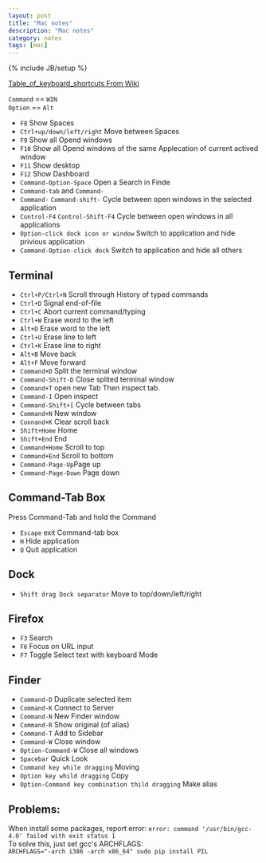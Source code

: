 ```yaml
---
layout: post
title: "Mac notes"
description: "Mac notes"
category: notes
tags: [mac]
---
```

{% include JB/setup %}

[Table_of_keyboard_shortcuts From Wiki](http://en.wikipedia.org/wiki/Table_of_keyboard_shortcuts)  
  
`Command` == `WIN`  
`Option` == `Alt`  
  
- `F8` Show Spaces
- `Ctrl+up/down/left/right` Move between Spaces
- `F9` Show all Opend windows
- `F10` Show all Opend windows of the same Applecation of current actived window 
- `F11` Show desktop
- `F12` Show Dashboard
- `Command-Option-Space` Open a Search in Finde
- `Command-tab` and `Command-`
- `Command-` `Command-shift-` Cycle between open windows in the selected application
- `Control-F4` `Control-Shift-F4` Cycle between open windows in all applications
- `Option-click dock icon or window` Switch to application and hide privious application
- `Command-Option-click dock` Switch to application and hide all others

Terminal
--------
- `Ctrl+P/Ctrl+N` Scroll through History of typed commands
- `Ctrl+D` Signal end-of-file
- `Ctrl+C` Abort current command/typing
- `Ctrl+W` Erase word to the left
- `Alt+D` Erase word to the left
- `Ctrl+U` Erase line to left
- `Ctrl+K` Erase line to right
- `Alt+B` Move back
- `Alt+F` Move forward
- `Command+D` Split the terminal window
- `Command-Shift-D` Close splited terminal window
- `Command+T` open new Tab Then inspect tab.
- `Command-I` Open inspect
- `Command-Shift+[` Cycle between tabs
- `Command+N` New window
- `Connand+K` Clear scroll back
- `Shift+Home` Home
- `Shift+End` End
- `Command+Home` Scroll to top
- `Command+End` Scroll to bottom
- `Command-Page-Up`Page up
- `Command-Page-Down` Page down

Command-Tab Box
---------------
Press Command-Tab and hold the Command  
- `Escape` exit Command-tab box
- `H` Hide application
- `Q` Quit application

Dock
----
- `Shift drag Dock separator` Move to top/down/left/right


Firefox
-------
- `F3` Search
- `F6` Focus on URL input
- `F7` Toggle Select text with keyboard Mode

Finder
------
- `Command-D` Duplicate selected item
- `Command-K` Connect to Server
- `Command-N` New Finder window
- `Command-R` Show original (of alias)
- `Command-T` Add to Sidebar
- `Command-W` Close window
- `Option-Command-W` Close all windows
- `Spacebar` Quick Look
- `Command key while dragging` Moving
- `Option key whild dragging` Copy
- `Option-Command key combination thild dragging` Make alias


Problems:
---------
When install some packages, report error: `error: command '/usr/bin/gcc-4.0' failed with exit status 1`  
To solve this, just set gcc's ARCHFLAGS:  
`ARCHFLAGS="-arch i386 -arch x86_64" sudo pip install PIL`

